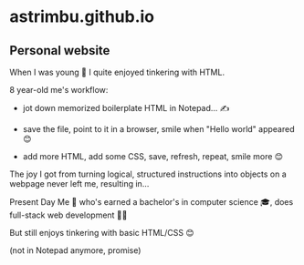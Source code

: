 # astrimbu.github.io
## Personal website

When I was young 👶 I quite enjoyed tinkering with HTML.

8 year-old me's workflow:

- jot down memorized boilerplate HTML in Notepad... ✍️

- save the file, point to it in a browser, smile when "Hello world" appeared 😊

- add more HTML, add some CSS, save, refresh, repeat, smile more 😊

The joy I got from turning logical, structured instructions into objects on a webpage never left me, resulting in...


Present Day Me 🧔 who's earned a bachelor's in computer science 🎓, does full-stack web development 👨‍💻

But still enjoys tinkering with basic HTML/CSS 😊

(not in Notepad anymore, promise)
